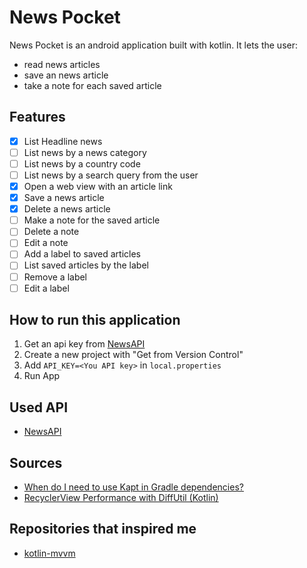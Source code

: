 # News Pocket
News Pocket is an android application built with kotlin. It lets the user:
- read news articles
- save an news article
- take a note for each saved article

## Features
- [x] List Headline news
- [ ] List news by a news category
- [ ] List news by a country code
- [ ] List news by a search query from the user
- [x] Open a web view with an article link
- [x] Save a news article
- [x] Delete a news article
- [ ] Make a note for the saved article
- [ ] Delete a note
- [ ] Edit a note
- [ ] Add a label to saved articles
- [ ] List saved articles by the label
- [ ] Remove a label
- [ ] Edit a label
## How to run this application
1. Get an api key from [NewsAPI](https://newsapi.org)
2. Create a new project with "Get from Version Control"
3. Add `API_KEY=<You API key>` in `local.properties`
4. Run App
## Used API
- [NewsAPI](https://newsapi.org)
## Sources
- [When do I need to use Kapt in Gradle dependencies?](https://stackoverflow.com/questions/56691764/when-do-i-need-to-use-kapt-in-gradle-dependencies)
- [RecyclerView Performance with DiffUtil (Kotlin)](https://www.youtube.com/watch?v=y31fzLe2Ajw)
## Repositories that inspired me
- [kotlin-mvvm](https://github.com/emedinaa/kotlin-mvvm)